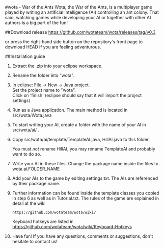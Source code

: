 #wota - War of the Ants
Wota, the War of the Ants, is a multiplayer game played by writing an artificial intelligence (AI) controlling an ant colony. That said, watching games while developing your AI or together with other AI authors is a big part of the fun! 

##Download release
https://github.com/wotateam/wota/releases/tag/v0.3

or press the right-hand side button on the repository's front page to download HEAD if you are feeling adventurous.

##Installation guide

1.  Extract the .zip into your eclipse workspace.

2.  Rename the folder into "wota".

3.  In eclipse: File -> New -> Java project.  
    Set the project name to "wota".  
    Click on 'finish' (eclipse should say that it will import the project settings)

4.  Run as a Java application. The main method is located in src/wota/Wota.java

5.  To start writing your AI, create a folder with the name of your AI in src/wota/ai/ .

6.  Copy src/wota/ai/template/TemplateAI.java, HillAI.java to this folder. 

	You must *not* rename HillAI, you may rename TemplateAI and probably want to do so.

7.  Write your AI in these files. Change the package name inside the files to wota.ai.FOLDER_NAME

8.  Add your AIs to the game by editing settings.txt. The AIs are referenced by their package name.

9.  Further information can be found inside the template classes you copied in step 6 as well as in Tutorial.txt. 
	The rules of the game are explained in detail at the wiki 
	
		https://github.com/wotateam/wota/wiki/
	
	Keyboard hotkeys are listed in https://github.com/wotateam/wota/wiki/Keyboard-Hotkeys

10. Have fun! If you have any questions, comments or suggestions, don't hesitate to contact us!
